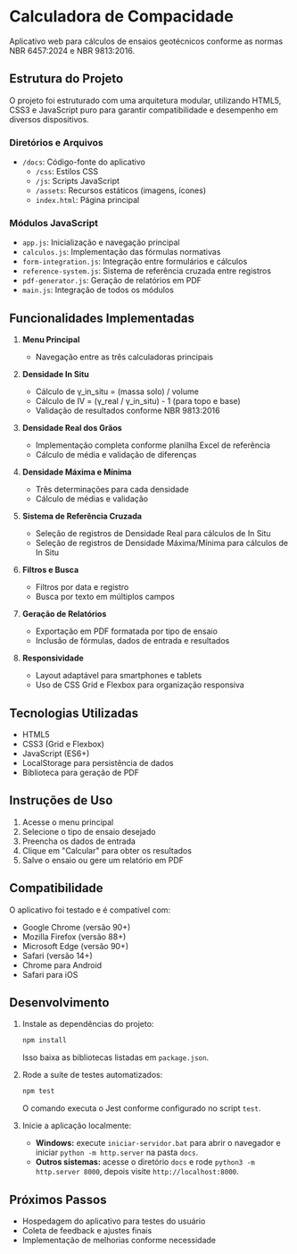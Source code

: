 # Calculadora de Compacidade

Aplicativo web para cálculos de ensaios geotécnicos conforme as normas NBR 6457:2024 e NBR 9813:2016.

## Estrutura do Projeto

O projeto foi estruturado com uma arquitetura modular, utilizando HTML5, CSS3 e JavaScript puro para garantir compatibilidade e desempenho em diversos dispositivos.

### Diretórios e Arquivos

- `/docs`: Código-fonte do aplicativo
  - `/css`: Estilos CSS
  - `/js`: Scripts JavaScript
  - `/assets`: Recursos estáticos (imagens, ícones)
  - `index.html`: Página principal

### Módulos JavaScript

- `app.js`: Inicialização e navegação principal
- `calculos.js`: Implementação das fórmulas normativas
- `form-integration.js`: Integração entre formulários e cálculos
- `reference-system.js`: Sistema de referência cruzada entre registros
- `pdf-generator.js`: Geração de relatórios em PDF
- `main.js`: Integração de todos os módulos

## Funcionalidades Implementadas

1. **Menu Principal**
   - Navegação entre as três calculadoras principais

2. **Densidade In Situ**
   - Cálculo de γ_in_situ = (massa solo) / volume
   - Cálculo de IV = (γ_real / γ_in_situ) - 1 (para topo e base)
   - Validação de resultados conforme NBR 9813:2016

3. **Densidade Real dos Grãos**
   - Implementação completa conforme planilha Excel de referência
   - Cálculo de média e validação de diferenças

4. **Densidade Máxima e Mínima**
   - Três determinações para cada densidade
   - Cálculo de médias e validação

5. **Sistema de Referência Cruzada**
   - Seleção de registros de Densidade Real para cálculos de In Situ
   - Seleção de registros de Densidade Máxima/Mínima para cálculos de In Situ

6. **Filtros e Busca**
   - Filtros por data e registro
   - Busca por texto em múltiplos campos

7. **Geração de Relatórios**
   - Exportação em PDF formatada por tipo de ensaio
   - Inclusão de fórmulas, dados de entrada e resultados

8. **Responsividade**
   - Layout adaptável para smartphones e tablets
   - Uso de CSS Grid e Flexbox para organização responsiva

## Tecnologias Utilizadas

- HTML5
- CSS3 (Grid e Flexbox)
- JavaScript (ES6+)
- LocalStorage para persistência de dados
- Biblioteca para geração de PDF

## Instruções de Uso

1. Acesse o menu principal
2. Selecione o tipo de ensaio desejado
3. Preencha os dados de entrada
4. Clique em "Calcular" para obter os resultados
5. Salve o ensaio ou gere um relatório em PDF

## Compatibilidade

O aplicativo foi testado e é compatível com:
- Google Chrome (versão 90+)
- Mozilla Firefox (versão 88+)
- Microsoft Edge (versão 90+)
- Safari (versão 14+)
- Chrome para Android
- Safari para iOS

## Desenvolvimento

1. Instale as dependências do projeto:
   ```bash
   npm install
   ```
   Isso baixa as bibliotecas listadas em `package.json`.

2. Rode a suíte de testes automatizados:
   ```bash
   npm test
   ```
   O comando executa o Jest conforme configurado no script `test`.

3. Inicie a aplicação localmente:
   - **Windows:** execute `iniciar-servidor.bat` para abrir o navegador e iniciar `python -m http.server` na pasta `docs`.
   - **Outros sistemas:** acesse o diretório `docs` e rode `python3 -m http.server 8000`, depois visite `http://localhost:8000`.

## Próximos Passos

- Hospedagem do aplicativo para testes do usuário
- Coleta de feedback e ajustes finais
- Implementação de melhorias conforme necessidade
